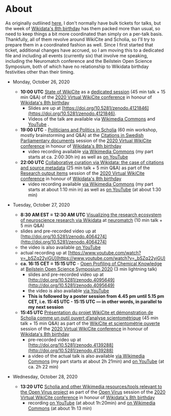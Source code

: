 # About

As originally outliined [here](https://github.com/Daniel-Mietchen/ideas/issues/1371), I don't normally have bulk tickets for talks, but the week of [Wikidata's 8th birthday](https://www.wikidata.org/wiki/Wikidata:Eighth_Birthday) has them packed more than usual, so need to keep things a bit more coordinated than simply on a per-talk basis. Thankfully, all of them revolve around WikiCite and Scholia, so I'll try to prepare them in a coordinated fashion as well. Since I first started that ticket, additional changes have accrued, so I am moving this to a dedicated file and including all events (currently six) that involve me speaking, including the Neuromatch conference and the Beilstein Open Science Symposium, both of which have no relationship to Wikidata birthday festivities other than their timing.

- Monday, October 26, 2020
  - **10:00 UTC** [State of WikiCite](https://meta.wikimedia.org/wiki/WikiCite/2020_Virtual_conference/The_State_of_WikiCite_in_2020) as a [dedicated session](https://meta.wikimedia.org/wiki/WikiCite/2020_Virtual_conference#State_of_WikiCite) (45 min talk + 15 min Q&A) of the [2020 Virtual WikiCite conference](https://meta.wikimedia.org/wiki/WikiCite/2020_Virtual_conference) in honour of [Wikidata's 8th birthday](https://www.wikidata.org/wiki/Wikidata:Eighth_Birthday)
    - Slides are up at [https://doi.org/10.5281/zenodo.4121846](https://doi.org/10.5281/zenodo.4121846).
    - Videos of the talk are available via [Wikimedia Commons](https://commons.wikimedia.org/wiki/File:WikiCite_2020_The_state_of_WikiCite.webm) and [YouTube](https://www.youtube.com/watch?v=TmGpJnukbYU) .
  - **19:00 UTC** - [Politicians and Politics in Scholia](https://meta.wikimedia.org/wiki/WikiCite/2020_Virtual_conference/Citations_in_Swedish_Parliamentary_and_Judicial_documents_and_their_use#Workshop:_Politicians_and_Politics_in_Scholia) (60 min workshop, mostly brainstorming and Q&A) at the [Citations in Swedish Parliamentary documents](https://meta.wikimedia.org/wiki/WikiCite/2020_Virtual_conference#Citations_in_Swedish_Parliamentary_documents) session of the [2020 Virtual WikiCite conference](https://meta.wikimedia.org/wiki/WikiCite/2020_Virtual_conference) in honour of [Wikidata's 8th birthday](https://www.wikidata.org/wiki/Wikidata:Eighth_Birthday)
    - video recording available [via Wikimedia Commons](https://commons.wikimedia.org/wiki/File:WikiCite_2020_Citations_in_Swedish_Parliamentary_documents.webm#%7B%7Bint%3Afiledesc%7D%7D) (my part starts at ca. 2:00:30h in) as well as [on YouTube](https://www.youtube.com/watch?v=yMtP64yFKn0)
  - **22:00 UTC** [Collaborative curation via Wikidata: the case of citations and source metadata](https://meta.wikimedia.org/wiki/WikiCite/2020_Virtual_conference/Collaborative_curation_via_Wikidata:_the_case_of_citations_and_source_metadata) (25 min talk + 5 min Q&A) as part of the [Research output items](https://meta.wikimedia.org/wiki/WikiCite/2020_Virtual_conference#Research_output_items) session of the [2020 Virtual WikiCite conference](https://meta.wikimedia.org/wiki/WikiCite/2020_Virtual_conference) in honour of [Wikidata's 8th birthday](https://www.wikidata.org/wiki/Wikidata:Eighth_Birthday)
    - video recording available [via Wikimedia Commons](https://commons.wikimedia.org/wiki/File:WikiCite_2020_Research_output_items.webm) (my part starts at about 1:10 min in) as well as [on YouTube](https://www.youtube.com/watch?v=us_yYR6tAUY) (at about 1:30 min)

- Tuesday, October 27, 2020
  -  **8:30 AM EST = 12:30 AM UTC** [Visualizing the research ecosystem of neuroscience research via Wikidata](https://github.com/Daniel-Mietchen/events/blob/master/neuromatch3.md) at [neuromatch](https://neuromatch.io/agenda) (10 min talk + 5 min Q&A)
    - slides and pre-recorded video up at [http://doi.org/10.5281/zenodo.4064274](http://doi.org/10.5281/zenodo.4064274)
    - the video is also available [on YouTube](https://www.youtube.com/watch?v=OPMoj7uMXRU)
    - actual recording up at [https://www.youtube.com/watch?v=_bSZq22yiGU](https://www.youtube.com/watch?v=_bSZq22yiGU)
  - **ca. 16:15 CET = 15:15 UTC** - [Open Profiling of Chemical Knowledge](https://github.com/Daniel-Mietchen/events/blob/master/Beilstein-Open-Science-Symposium-2020.md) at [Beilstein Open Science Symposium 2020](http://web.archive.org/web/20201020231727/https://www.beilstein-institut.de/en/symposia/open-science/program/) (3 min lightning talk)
    - slides and pre-recorded video up at [http://doi.org/10.5281/zenodo.4095649](http://doi.org/10.5281/zenodo.4095649)
    - the video is also available [via YouTube](https://www.youtube.com/watch?v=aM2pUMvg81o)
    - **This is followed by a poster session from 4.45 pm until 5.15 pm CET, i.e. 15:45 UTC - 15:15 UTC &mdash; in other words, in parallel to my next session**
  - **15:45 UTC** [Présentation du projet WikiCite et démonstration de Scholia comme un outil ouvert d’analyse scientométrique](https://meta.wikimedia.org/wiki/WikiCite/2020_Virtual_conference/Pr%C3%A9sentation_du_projet_WikiCite_et_d%C3%A9monstration_de_Scholia_comme_un_outil_ouvert_d%E2%80%99analyse_scientom%C3%A9trique) (45 min talk + 15 min Q&A) as part of the [WikiCite et scientométrie ouverte](https://meta.wikimedia.org/wiki/WikiCite/2020_Virtual_conference#WikiCite_et_scientom%C3%A9trie_ouverte) session of the [2020 Virtual WikiCite conference](https://meta.wikimedia.org/wiki/WikiCite/2020_Virtual_conference) in honour of [Wikidata's 8th birthday](https://www.wikidata.org/wiki/Wikidata:Eighth_Birthday)
    - pre-recorded video up at [http://doi.org/10.5281/zenodo.4139288](http://doi.org/10.5281/zenodo.4139288)
    - a video of the actual talk is also available [via Wikimedia Commons](https://commons.wikimedia.org/wiki/File:WikiCite_2020_Scientom%C3%A9trie_ouverte.webm) (my part starts at about 2h 21min) and [on YouTube](https://www.youtube.com/watch?v=PoY0cWhLOWQ#t=2h22m) (at ca. 2h 22 min)

- Wednesday, October 28, 2020
  - **13:20 UTC** [Scholia and other Wikimedia resources/tools relevant to the Open Virus project](https://public.paws.wmcloud.org/12410844/OpenVirus/WikiCite-session-28-October-2020.ipynb) as part of the [Open Virus](https://meta.wikimedia.org/wiki/WikiCite/2020_Virtual_conference#OpenVirus_and_Scholia_interfaces) session of the [2020 Virtual WikiCite conference](https://meta.wikimedia.org/wiki/WikiCite/2020_Virtual_conference) in honour of [Wikidata's 8th birthday](https://www.wikidata.org/wiki/Wikidata:Eighth_Birthday)
    - recording [on YouTube](https://www.youtube.com/watch?v=4kQnT5Yra1U#t=1h20m) (at about 1h:20min) and [on Wikimedia Commons](https://commons.wikimedia.org/w/index.php?title=File%3AWikiCite_2020_OpenVirus_and_Scholia_interfaces.webm) (at about 1h 13 min)
